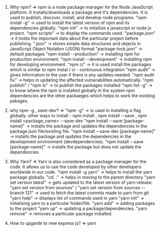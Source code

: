 1) Why npm?
=> npm is a node package manager for the Node JavaScript platform. 
   It installs/downloads a package and it's dependencies.
   It is used to publish, discover, install, and develop node programs.
   "npm install -g"               -> used to install the latest version of npm and its dependencies globally.
   "npm init"                  -> to initailize a javascript or node js project.
   "npm scripts"               -> to display the commands used.
   "package.json"              -> it holds the important data about the particular project before publishing.
   ".json"                     -> stores simple data structures and objects in JavaScript Object Notation (JSON) format
   "package-lock.json"         -> default packages
   "npm install --production"  -> installing npm for production environment. 
   "npm install --development" -> installing npm for developing environment.
   "npm ci"                    -> it is used install the packages which is similar to npm instal / ci - continuous integration
   "npm audit"                 -> gives information to the user if there is any updates needed.
   "npm audit fix"             -> helps in updating the affected vulnerabilities automatically.
   "npm publish" / "npm ls"    -> to publish the packages installed 
   "npm list -g"               -> to know where the npm is installed globally in the system
   npm dependencies are the other packaeges which helps to work the existing pakages.

2) why npm -g , save-dev?
=> "npm -g" -> is used in installing a flag globally.
   other ways to install -  npm install <packagename> , npm install <packagename> --save , npm install <package_name> --save-dev
       "npm install --save [package-name]"      -> installs the package and updates the dependencies in the package.json file/existing file. 
       "npm install --save-dev [package-name]"  -> installs the package and updates the dependencies in the development environment       (devdependencies).
       "npm install --save [package-name]"      -> installs the package but does not update the dependencies.

3) Why Yarn?
=> Yarn is also considered as a package manager for the code. 
   It allows us to use the code developed by other developers worldwide in our code.
   "npm install -g yarn"      -> helps to install the yarn package globally.
   "cd. ."                    -> helps in moving to the parent directory
   "yarn set version latest"  -> gets updated to the latest version of yarn release.
   "yarn set version from sources" / "yarn set version from sources --branch 121" -> used to fetch the latest commits made to yarn from git
   "yarn help"                -> displays list of commands used in yarn
   "yarn init"                -> initialising yarn to a particular folder/file.
   "yarn add"                 -> adding packages to the project
   "yarn up"                  -> updating a package/dependencies.
   "yarn remove"              -> removes a particular package installed.

4) How to upgarde to new express js?
=> yarn